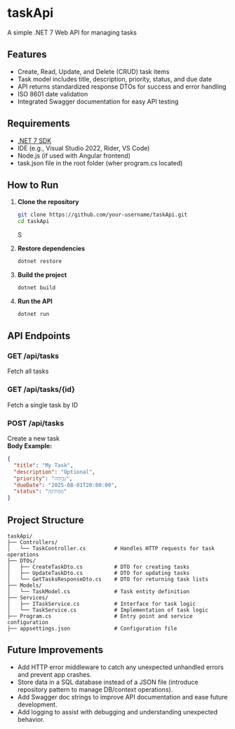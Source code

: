 # taskApi

A simple .NET 7 Web API for managing tasks

## Features

- Create, Read, Update, and Delete (CRUD) task items
- Task model includes title, description, priority, status, and due date
- API returns standardized response DTOs for success and error handling
- ISO 8601 date validation
- Integrated Swagger documentation for easy API testing

## Requirements

- [.NET 7 SDK](https://dotnet.microsoft.com/download/dotnet/7.0)
- IDE (e.g., Visual Studio 2022, Rider, VS Code)
- Node.js (if used with Angular frontend)
- task.json file in the root folder (wher program.cs located)

## How to Run

1. **Clone the repository**

   ```bash
   git clone https://github.com/your-username/taskApi.git
   cd taskApi
   ```

   S

2. **Restore dependencies**

   ```bash
   dotnet restore
   ```

3. **Build the project**

   ```bash
   dotnet build
   ```

4. **Run the API**

   ```bash
   dotnet run
   ```

## API Endpoints

### GET /api/tasks

Fetch all tasks

### GET /api/tasks/{id}

Fetch a single task by ID

### POST /api/tasks

Create a new task  
**Body Example:**

```json
{
  "title": "My Task",
  "description": "Optional",
  "priority": "גבוהה",
  "dueDate": "2025-08-01T20:00:00",
  "status": "ממתינה"
}
```

## Project Structure

```text
taskApi/
├── Controllers/
│   └── TaskController.cs         # Handles HTTP requests for task operations
├── DTOs/
│   ├── CreateTaskDto.cs          # DTO for creating tasks
│   ├── UpdateTaskDto.cs          # DTO for updating tasks
│   └── GetTasksResponseDto.cs    # DTO for returning task lists
├── Models/
│   └── TaskModel.cs              # Task entity definition
├── Services/
│   ├── ITaskService.cs           # Interface for task logic
│   └── TaskService.cs            # Implementation of task logic
├── Program.cs                    # Entry point and service configuration
├── appsettings.json              # Configuration file
```

## Future Improvements

- Add HTTP error middleware to catch any unexpected unhandled errors and prevent app crashes.
- Store data in a SQL database instead of a JSON file (introduce repository pattern to manage DB/context operations).
- Add Swagger doc strings to improve API documentation and ease future development.
- Add logging to assist with debugging and understanding unexpected behavior.

